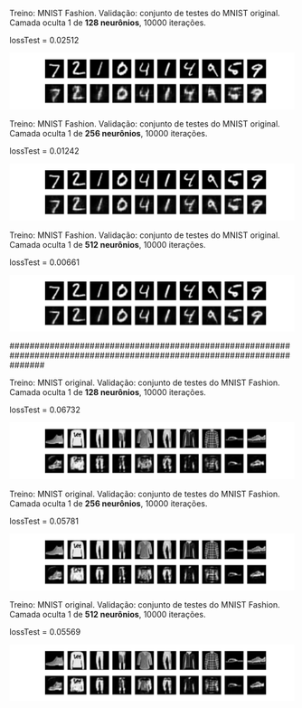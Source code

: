 Treino: MNIST Fashion. Validação: conjunto de testes do MNIST original. Camada oculta 1 de **128 neurônios**, 10000 iterações. 

lossTest = 0.02512

![alt text](fashion_mnist_128_0.02512.png)



Treino: MNIST Fashion. Validação: conjunto de testes do MNIST original. Camada oculta 1 de **256 neurônios**, 10000 iterações. 

lossTest = 0.01242

![alt text](fashion_mnist_256_0.01242.png)




Treino: MNIST Fashion. Validação: conjunto de testes do MNIST original. Camada oculta 1 de **512 neurônios**, 10000 iterações. 

lossTest = 0.00661

![alt text](fashion_mnist_512_0.00661.png)

#######################################################################################################################

Treino: MNIST original. Validação: conjunto de testes do MNIST Fashion. Camada oculta 1 de **128 neurônios**, 10000 iterações. 

lossTest = 0.06732

![alt text](mnist_fashion_128_0.06732.png)



Treino: MNIST original. Validação: conjunto de testes do MNIST Fashion. Camada oculta 1 de **256 neurônios**, 10000 iterações. 

lossTest = 0.05781

![alt text](mnist_fashion_256_0.05781.png)




Treino: MNIST original. Validação: conjunto de testes do MNIST Fashion. Camada oculta 1 de **512 neurônios**, 10000 iterações. 

lossTest = 0.05569

![alt text](mnist_fashion_512_0.05569.png)
